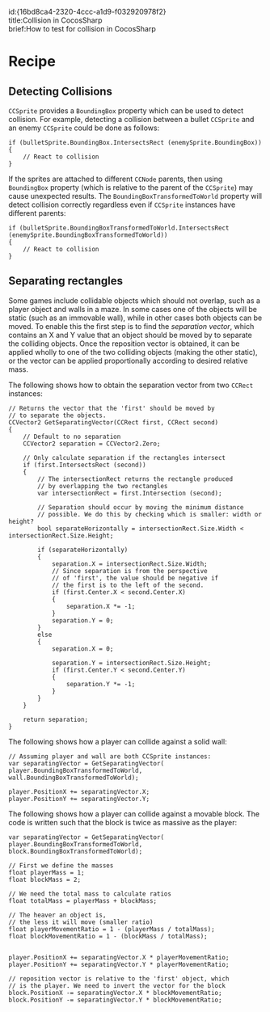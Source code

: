 id:{16bd8ca4-2320-4ccc-a1d9-f032920978f2}  
title:Collision in CocosSharp  
brief:How to test for collision in CocosSharp  


# Recipe

## Detecting Collisions

`CCSprite` provides a `BoundingBox` property which can be used to detect collision. For example, detecting a collision between a bullet `CCSprite` and an enemy `CCSprite` could be done as follows:

```
if (bulletSprite.BoundingBox.IntersectsRect (enemySprite.BoundingBox))
{
	// React to collision
}
```

If the sprites are attached to different `CCNode` parents, then using `BoundingBox` property (which is relative to the parent of the `CCSprite`) may cause unexpected results. The `BoundingBoxTransformedToWorld` property will detect collision correctly regardless even if `CCSprite` instances have different parents:

```
if (bulletSprite.BoundingBoxTransformedToWorld.IntersectsRect (enemySprite.BoundingBoxTransformedToWorld))
{
	// React to collision
}
```


## Separating rectangles

Some games include collidable objects which should not overlap, such as a player object and walls in a maze. In some cases one of the objects will be static (such as an immovable wall), while in other cases both objects can be moved. To enable this the first step is to find the *separation vector*, which contains an X and Y value that an object should be moved by to separate the colliding objects. Once the reposition vector is obtained, it can be applied wholly to one of the two colliding objects (making the other static), or the vector can be applied proportionally according to desired relative mass.

The following shows how to obtain the separation vector from two `CCRect` instances:

```
// Returns the vector that the 'first' should be moved by
// to separate the objects. 
CCVector2 GetSeparatingVector(CCRect first, CCRect second)
{
	// Default to no separation
	CCVector2 separation = CCVector2.Zero;

	// Only calculate separation if the rectangles intersect
	if (first.IntersectsRect (second))
	{
		// The intersectionRect returns the rectangle produced
		// by overlapping the two rectangles
		var intersectionRect = first.Intersection (second);

		// Separation should occur by moving the minimum distance
		// possible. We do this by checking which is smaller: width or height?
		bool separateHorizontally = intersectionRect.Size.Width < intersectionRect.Size.Height;

		if (separateHorizontally)
		{
			separation.X = intersectionRect.Size.Width;
			// Since separation is from the perspective
			// of 'first', the value should be negative if
			// the first is to the left of the second.
			if (first.Center.X < second.Center.X)
			{
				separation.X *= -1;
			}
			separation.Y = 0;
		}
		else
		{
			separation.X = 0;

			separation.Y = intersectionRect.Size.Height;
			if (first.Center.Y < second.Center.Y)
			{
				separation.Y *= -1;
			}
		}
	}

	return separation;
}

```

The following shows how a player can collide against a solid wall:

```
// Assuming player and wall are both CCSprite instances:
var separatingVector = GetSeparatingVector( player.BoundingBoxTransformedToWorld, wall.BoundingBoxTransformedToWorld);

player.PositionX += separatingVector.X;
player.PositionY += separatingVector.Y;
```

The following shows how a player can collide against a movable block. The code is written such that the block is twice as massive as the player:

```
var separatingVector = GetSeparatingVector( player.BoundingBoxTransformedToWorld, block.BoundingBoxTransformedToWorld);

// First we define the masses
float playerMass = 1;
float blockMass = 2;

// We need the total mass to calculate ratios
float totalMass = playerMass + blockMass;

// The heaver an object is, 
// the less it will move (smaller ratio)
float playerMovementRatio = 1 - (playerMass / totalMass);
float blockMovementRatio = 1 - (blockMass / totalMass);
	

player.PositionX += separatingVector.X * playerMovementRatio;
player.PositionY += separatingVector.Y * playerMovementRatio;

// reposition vector is relative to the 'first' object, which
// is the player. We need to invert the vector for the block
block.PositionX -= separatingVector.X * blockMovementRatio;
block.PositionY -= separatingVector.Y * blockMovementRatio;

```

